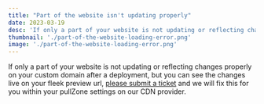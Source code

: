 ```yaml
---
title: "Part of the website isn't updating properly"
date: 2023-03-19
desc: 'If only a part of your website is not updating or reflecting changes properly  on your custom domain after a deployment.'
thumbnail: './part-of-the-website-loading-error.png'
image: './part-of-the-website-loading-error.png'
---
```


If only a part of your website is not updating or reflecting changes properly on your custom domain after a deployment, but you can see the changes live on your fleek preview url, [please submit a ticket](/requests/new) and we will fix this for you within your pullZone settings on our CDN provider.
